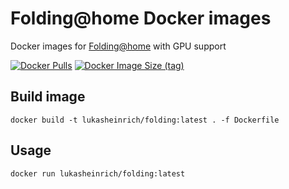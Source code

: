 # Folding@home Docker images

Docker images for [Folding@home](https://foldingathome.org/) with GPU support

[![Docker Pulls](https://img.shields.io/docker/pulls/lukasheinrich/folding)](https://hub.docker.com/r/lukasheinrich/folding)
[![Docker Image Size (tag)](https://img.shields.io/docker/image-size/lukasheinrich/folding/simple)](https://hub.docker.com/r/lukasheinrich/folding/tags?name=latest)

## Build image

```
docker build -t lukasheinrich/folding:latest . -f Dockerfile
```

## Usage

```
docker run lukasheinrich/folding:latest
```
